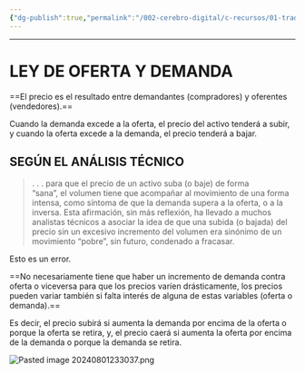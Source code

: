 ```yaml
---
{"dg-publish":true,"permalink":"/002-cerebro-digital/c-recursos/01-trading/a-libros/02-el-metodo-wyckoff/b1-ley-de-oferta-y-demanda/"}
---
```


---
# LEY DE OFERTA Y DEMANDA
==El precio es el resultado entre demandantes (compradores) y oferentes (vendedores).==

Cuando la demanda excede a la oferta, el precio del activo tenderá a subir, y cuando la oferta excede a la demanda, el precio tenderá a bajar.


## SEGÚN EL ANÁLISIS TÉCNICO

> . . . para que el precio de un activo suba (o baje) de forma  
“sana”, el volumen tiene que acompañar al movimiento de una forma intensa, como síntoma de que la demanda supera a la oferta, o a la inversa. Esta afirmación, sin más reflexión, ha llevado a muchos analistas técnicos a asociar la idea de que una subida (o bajada) del precio sin un excesivo incremento del volumen era sinónimo de un movimiento “pobre”, sin futuro, condenado a fracasar.

Esto es un error. 

==No necesariamente tiene que haber un incremento de demanda contra oferta o viceversa para que los precios varíen drásticamente, los precios pueden variar también si falta interés de alguna de estas variables (oferta o demanda).==

Es decir, el precio subirá si aumenta la demanda por encima de la oferta o porque la oferta se retira, y, el precio caerá si aumenta la oferta por encima de la demanda o porque la demanda se retira.

![Pasted image 20240801233037.png](/img/user/900%20-%20ANEXO/Pasted%20image%2020240801233037.png)

